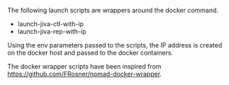 The following launch scripts are wrappers around the docker command.
- launch-jiva-ctl-with-ip
- launch-jiva-rep-with-ip

Using the env parameters passed to the scripts, the IP address is created on the docker host and passed to the docker containers. 

The docker wrapper scripts have been inspired from https://github.com/FRosner/nomad-docker-wrapper. 


